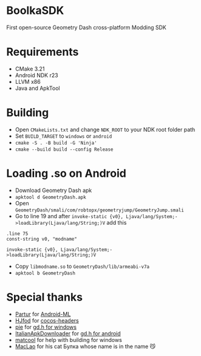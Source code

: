 # BoolkaSDK
First open-source Geometry Dash cross-platform Modding SDK

# Requirements
- CMake 3.21
- Android NDK r23
- LLVM x86
- Java and ApkTool

# Building
- Open `CMakeLists.txt` and change `NDK_ROOT` to your NDK root folder path
- Set `BUILD_TARGET` to `windows` or `android`
- `cmake -S . -B build -G 'Ninja'`
- `cmake --build build --config Release`

# Loading .so on Android
- Download Geometry Dash apk
- `apktool d GeometryDash.apk`
- Open `GeometryDash/smali/com/robtopx/geometryjump/GeometryJump.smali`
- Go to line 19 and after `invoke-static {v0}, Ljava/lang/System;->loadLibrary(Ljava/lang/String;)V` add this
```
.line 75
const-string v0, "modname"

invoke-static {v0}, Ljava/lang/System;->loadLibrary(Ljava/lang/String;)V
```
- Copy `libmodname.so` to `GeometryDash/lib/armeabi-v7a`
- `apktool b GeometryDash`

# Special thanks
- [Partur](https://github.com/Partur-dev) for [Android-ML](https://github.com/BlackTeaML/Android-ML)
- [HJfod](https://github.com/HJfod) for [cocos-headers](https://github.com/HJfod/cocos-headers)
- [pie](https://github.com/poweredbypie/) for [gd.h for windows](https://github.com/poweredbypie/gd.h)
- [ItalianApkDownloader](https://github.com/ItalianApkDownloader) for [gd.h for android](https://github.com/ItalianApkDownloader/gdh)
- [matcool](https://github.com/matcool) for help with building for windows
- [MacLao](https://github.com/MacLaoCodding) for his cat Булка whose name is in the name :smirk_cat: